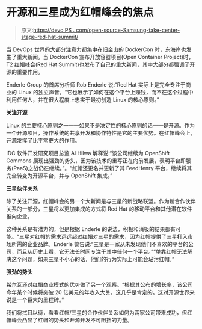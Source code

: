 # 开源和三星成为红帽峰会的焦点

> 原文:[https://devo PS . com/open-source-Samsung-take-center-stage-red-hat-summit/](https://devops.com/open-source-samsung-take-center-stage-red-hat-summit/)

当 DevOps 世界的大部分注意力都集中在旧金山的 DockerCon 时，东海岸也发生了重大新闻。当 DockerCon 宣布开放容器项目(Open Container Project)时，T2 红帽峰会(Red Hat Summit)也发布了自己的重大新闻，其中大部分都强调了开源的重要作用。

Enderle Group 的首席分析师 Rob Enderle 说:“Red Hat 实际上是完全专注于商业的 Linux 的独立声音。“它也展示了如何在这个平台上赚钱，而不在这个过程中利用任何人，并在很大程度上忠实于最初创造 Linux 的核心原则。”

**关注开源**

Linux 的主要核心原则之一——如果不是决定性的核心原则的话——是开源。作为一个开源项目，操作系统的共享开发和协作特性是它的主要优势。在红帽峰会上，开源发挥了比平常更大的作用。

IDC 软件开发研究项目总监 Al Hilwa 解释说:“该公司继续为 OpenShift Commons 展现出强劲的势头，因为该技术的重写正在向前发展，表明平台即服务(PaaS)之战仍在继续。”。“红帽还更名并更新了其 FeedHenry 平台，继续将其完全转变为开源平台，并与 OpenShift 集成。”

**三星伙伴关系**

除了关注开源，红帽峰会的另一个大新闻是与三星的新战略联盟。作为新合作伙伴关系的一部分，三星将以更加集成的方式将 Red Hat 的移动平台和其他潜在软件推向企业。

这种关系是有潜力的，但是根据 Enderle 的说法，积极和消极的结果都有可能。“三星对红帽的需求远远超过红帽对三星的需求，因为红帽提供了三星打入市场所需的企业品牌。Enderle 警告说:“三星是一家从未发现他们不喜欢的平台的公司，而且从历史上看，它无法长时间专注于其中任何一个平台。”“单靠红帽无法解决这个问题，如果三星不小心的话，他们的行为实际上可能会玷污红帽。”

**强劲的势头**

希尔瓦还对红帽商业模式的优势做了另一个观察。“根据其公布的增长率，该公司今年某个时候将突破 20 亿美元的年收入大关，这几乎是肯定的。这对开源世界来说是一个巨大的里程碑。”

我们将拭目以待，看看红帽/三星的合作伙伴关系如何为两家公司带来成功，但红帽峰会凸显了红帽的势头和开源开发不可阻挡的力量。
